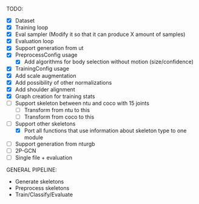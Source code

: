 TODO:

- [x] Dataset
- [x] Training loop
- [x] Eval sampler (Modify it so that it can produce X amount of samples)
- [x] Evaluation loop
- [x] Support generation from ut
- [x] PreprocessConfig usage
    - [x] Add algorithms for body selection without motion (size/confidence)
- [x] TrainingConfig usage
- [x] Add scale augmentation
- [x] Add possibility of other normalizations
- [x] Add shoulder alignment
- [x] Graph creation for training stats
- [ ] Support skeleton between ntu and coco with 15 joints
  - [ ] Transform from ntu to this
  - [ ] Transform from coco to this
- [ ] Support other skeletons
  - [x] Port all functions that use information about skeleton type to one module
- [ ] Support generation from nturgb
- [ ] 2P-GCN
- [ ] Single file + evaluation

GENERAL PIPELINE:

- Generate skeletons
- Preprocess skeletons
- Train/Classify/Evaluate

